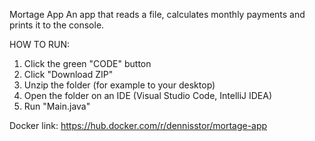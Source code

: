 Mortage App
An app that reads a file, calculates monthly payments and prints it to the console.

HOW TO RUN: 
1. Click the green "CODE" button 
2. Click "Download ZIP"
3. Unzip the folder (for example to your desktop)
4. Open the folder on an IDE (Visual Studio Code, IntelliJ IDEA)
5. Run "Main.java"

Docker link: https://hub.docker.com/r/dennisstor/mortage-app
